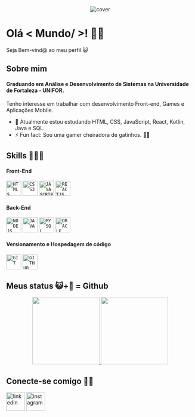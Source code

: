 <div align="center">
<img width="auto" src="https://lh3.googleusercontent.com/pw/ADCreHc1nR8vM8qd5gKLT5RBkt9F6qAX34zf7cmE0S5X-w4Rd-nzA8P7178oI1krzx-ezAxPjExXbtOwvk6sE8VpFYF-xdRSJ36VHiBGACBb4E48LWXLQiLNyKP_w8IE8Rq8aBewYyU7SMviDqSbSvbU1j5Cg1Y_4jCxWgSnUVWMEkR7a414d4ypTp4bD1DC21FtNlflJbIFpb7FVvsa2F7FCYYeYoIakq7tZN_1ROIVKAFPqEUuWOKHudrlC_p6K7GH46RmKtsA2zf1OSkPg2fThgIL_nJtcqB49xjsgk28TaK1jhZYC3vjPXmoobSG5nBVjjL5X4Rl-meY7wSFXu4gdOBi-4ZOqU5NxmH4gIZNEsupj0UvDPAMIY_pvSgZXdqAGb0wZXVvlcu15uu_OnXPZqwlSA7Gi6ALhZBNPoBI65iyVH7tSUfmlSiLvgqeWdt8Yrd71YAq_lNyBpqOuvjne_Jeskj8EhNdEfJGVnq1phJXC9T0Df2P_ZsmaXJEQoscejp5pvPe89er18Dgo7Z-sfpsCZ1XBrG0XZp4OOG8-_NJkueoN4YbRVB8FNtMMQpZJu6s08HHhQoRfuxiI64tMSWNEe7A3gvDrLWCHJQzHdEof-r24S2yXfZJZrajTT6et0-1U42c8lEOTlmrizBSmxAH_EHKJ5LBUq9FsF3NKCnRx8TLt31AwSs9SF-YCEmSkJVsJoMx5uQezade5BQdOdbhVDwrspeopgeZMEnTpvQlyTa2Gnel19DCvy4b4sTeBgxdcpPmV69bcQVc6e2kpDBUAu5atoGyXjF7IVoydj2seH3IluWakqTSOvuVDIFbhNHVeQwni8oxm_7FlbF10nYRiJ8MUYkgf4zGxvSDkFr5fAQQHQA4kx3TYqYpRXArBVehI0gGWQTP2smTN2EDTnVQLc0vn26ez4wDA-mP1uP5mNTybuJKJVgITuo=w1366-h342-s-no?authuser=0" alt="cover" />
</div>

<h1> Olá < Mundo/ >! 🖖🏽 </h1>
<p align='center'>

</p>
<div size='20px'> Seja Bem-vind@ ao meu perfil.😺
</div>

<h2> Sobre mim </h2>
  
#### Graduando em Análise e Desenvolvimento de Sistemas na Universidade de Fortaleza - UNIFOR.
Tenho interesse em trabalhar com desenvolvimento Front-end, Games e Aplicações Mobile.

- 🌱 Atualmente estou estudando HTML, CSS, JavaScript, React, Kotlin, Java e SQL. 
- ⚡ Fun fact: Sou uma gamer cheiradora de gatinhos. 🐱‍💻

<h2> Skills 👩🏽‍💻 </h2>
<h4>Front-End</h4>
<code><img width="40px" src="https://cdn.jsdelivr.net/gh/devicons/devicon/icons/html5/html5-original-wordmark.svg" title = "HTML5"/></code>
<code><img width="40px" src="https://cdn.jsdelivr.net/gh/devicons/devicon/icons/css3/css3-original-wordmark.svg" title = "CSS3"/></code>
<code><img width="40px" src="https://cdn.jsdelivr.net/gh/devicons/devicon/icons/javascript/javascript-original.svg" title = "JAVASCRIPT"/></code>
<code><img width="40px" src="https://cdn.jsdelivr.net/gh/devicons/devicon/icons/react/react-original.svg" title = "REACTJS"/></code>

<h4>Back-End</h4>
<code><img width="40px" src="https://cdn.jsdelivr.net/gh/devicons/devicon/icons/nodejs/nodejs-original.svg" title = "NODEJS"/></code>
<code><img width="40px" src="https://cdn.jsdelivr.net/gh/devicons/devicon/icons/java/java-original.svg" title = "JAVA"/></code>
<code><img width="40px" src="https://cdn.jsdelivr.net/gh/devicons/devicon/icons/mysql/mysql-original.svg" title = "MYSQL"/></code>
<code><img width="40px" src="https://cdn.jsdelivr.net/gh/devicons/devicon/icons/oracle/oracle-original.svg" title = "ORACLE"/></code>

<h4>Versionamento e Hospedagem de código</h4>
<code><img width="40px" src="https://cdn.jsdelivr.net/gh/devicons/devicon/icons/git/git-original.svg" title = "GIT"/></code>
<code><img width="40px" src="https://cdn.jsdelivr.net/gh/devicons/devicon/icons/github/github-original.svg" title = "GITHUB"/></code>

<h2> Meus status 😺+🐙 = Github </h2>
<p align="center">
<a href="https://github.com/alinykelly">
  <img height="180em" src="https://github-readme-stats-eight-theta.vercel.app/api?username=alinykelly&show_icons=true&theme=dracula&include_all_commits=true&count_private=true"/>
  <img height="180em" src="https://github-readme-stats-eight-theta.vercel.app/api/top-langs/?username=alinykelly&layout=compact&langs_count=8&theme=dracula"/>
</a>
</p>

<h2> Conecte-se comigo 🤝🏽 </h2>
  
[<img src='https://img.icons8.com/nolan/64/linkedin.png' alt='linkedin' height='50'>](https://www.linkedin.com/in/alinykelly/)  [<img src='https://img.icons8.com/nolan/64/instagram-new.png' alt='instagram' height='50'>](https://www.instagram.com/alinykellyfs/)
